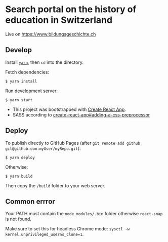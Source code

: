 # Search portal on the history of education in Switzerland

Live on <https://www.bildungsgeschichte.ch>

## Develop

Install [`yarn`](https://yarnpkg.com), then `cd` into the directory.

Fetch dependencies:

    $ yarn install

Run development server:

    $ yarn start

- This project was bootstrapped with [Create React App](https://github.com/facebookincubator/create-react-app).
- SASS according to [create-react-app#adding-a-css-preprocessor](https://github.com/facebookincubator/create-react-app/blob/master/packages/react-scripts/template/README.md#adding-a-css-preprocessor-sass-less-etc)

## Deploy

To publish directly to GitHub Pages (after `git remote add github git@github.com:myUser/myRepo.git`):

    $ yarn deploy

Otherwise:

    $ yarn build

Then copy the `/build` folder to your web server.

## Common errror

Your PATH must contain the `node_modules/.bin` folder otherwise `react-snap` is not found.

Make sure to set this for headless Chrome mode: `sysctl -w kernel.unprivileged_userns_clone=1`.
